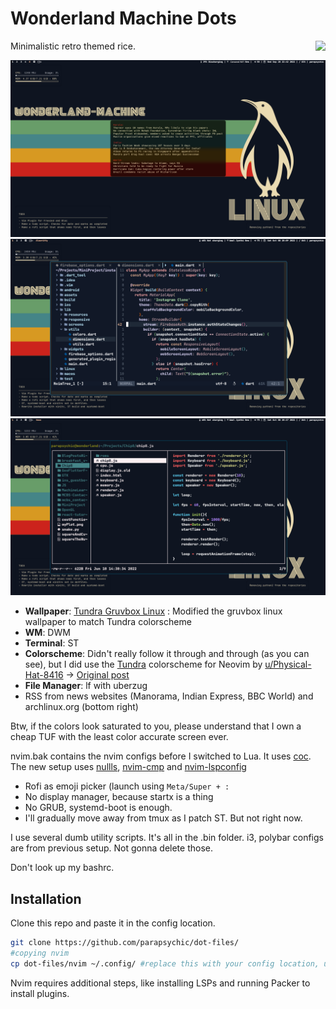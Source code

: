 # Wonderland Machine Dots

<a href="https://www.reddit.com/r/unixporn/comments/xqit1s/dwm_kids_dont_read_news_these_days_they_said/"> 
  <img src="https://logodownload.org/wp-content/uploads/2018/02/reddit-logo-16.png" height=30px align=right>
</a>


Minimalistic retro themed rice. 


<img src="screenshot.png" target="_blank" rel="noopener">

<img src="nvim-screenshot.png" target="_blank" rel="noopener">

<img src="lf-screenshot.png" target="_blank" rel="noopener">

+ **Wallpaper**: [Tundra Gruvbox Linux](https://imgur.com/qTMjZoE) : Modified the gruvbox linux wallpaper to match Tundra colorscheme
+ **WM**: DWM
+ **Terminal**: ST
+ **Colorscheme**: Didn't really follow it through and through (as you can see), but I did use the [Tundra](https://github.com/sam4llis/nvim-tundra) colorscheme for Neovim by [u/Physical-Hat-8416](https://www.reddit.com/u/Physical-Hat-8416/) -> [Original post](https://www.reddit.com/r/neovim/comments/x9yws0/nvimtundra_a_punchy_dark_colorscheme_for_neovim/)
+ **File Manager**: lf with uberzug
+ RSS from news websites (Manorama, Indian Express, BBC World) and archlinux.org (bottom right)

Btw, if the colors look saturated to you, please understand that I own a cheap TUF with the least color accurate screen ever.

nvim.bak contains the nvim configs before I switched to Lua. It uses [coc](https://github.com/neoclide/coc.nvim). The new setup uses [nullls](https://github.com/jose-elias-alvarez/null-ls.nvim), [nvim-cmp](https://github.com/hrsh7th/nvim-cmp) and [nvim-lspconfig](https://github.com/neovim/nvim-lspconfig)

+ Rofi as emoji picker (launch using `Meta/Super + :`
+ No display manager, because startx is a thing
+ No GRUB, systemd-boot is enough.
+ I'll gradually move away from tmux as I patch ST. But not right now.


I use several dumb utility scripts. It's all in the .bin folder. i3, polybar configs are from previous setup. Not gonna delete those.

Don't look up my bashrc.




## Installation

Clone this repo and paste it in the config location. 

```bash
git clone https://github.com/parapsychic/dot-files/
#copying nvim
cp dot-files/nvim ~/.config/ #replace this with your config location, usually $XDG_HOME helps
```
Nvim requires additional steps, like installing LSPs and running Packer to install plugins.
